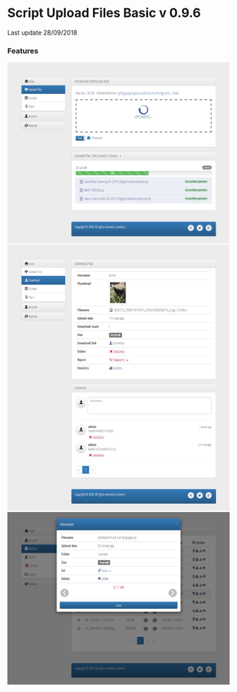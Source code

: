 # Script Upload Files Basic v 0.9.6
Last update 28/09/2018

### Features ###


![alt tag](https://raw.githubusercontent.com/JubaDZ/UploadFilesBasic/master/index1.png)
![alt tag](https://raw.githubusercontent.com/JubaDZ/UploadFilesBasic/master/index2.png)
![alt tag](https://raw.githubusercontent.com/JubaDZ/UploadFilesBasic/master/index3.png)
